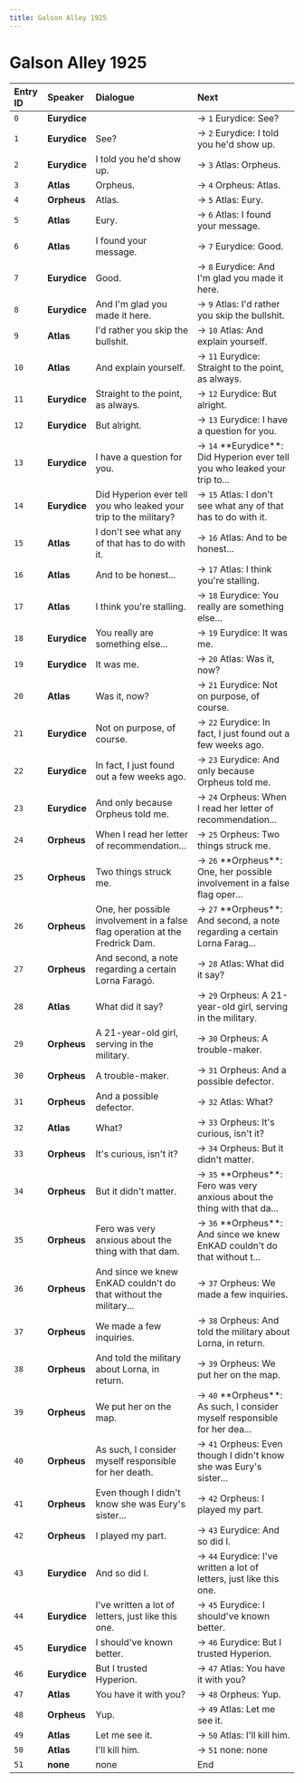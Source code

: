 ```yaml
---
title: Galson Alley 1925
---
```


# Galson Alley 1925


| Entry ID | Speaker | Dialogue | Next |
| :------- | :------ | :------- | :------------ |
| `0` | **Eurydice** |  | → `1` Eurydice: See? |
| `1` | **Eurydice** | See? | → `2` Eurydice: I told you he'd show up\. |
| `2` | **Eurydice** | I told you he'd show up\. | → `3` Atlas: Orpheus\. |
| `3` | **Atlas** | Orpheus\. | → `4` Orpheus: Atlas\. |
| `4` | **Orpheus** | Atlas\. | → `5` Atlas: Eury\. |
| `5` | **Atlas** | Eury\. | → `6` Atlas: I found your message\. |
| `6` | **Atlas** | I found your message\. | → `7` Eurydice: Good\. |
| `7` | **Eurydice** | Good\. | → `8` Eurydice: And I'm glad you made it here\. |
| `8` | **Eurydice** | And I'm glad you made it here\. | → `9` Atlas: I'd rather you skip the bullshit\. |
| `9` | **Atlas** | I'd rather you skip the bullshit\. | → `10` Atlas: And explain yourself\. |
| `10` | **Atlas** | And explain yourself\. | → `11` Eurydice: Straight to the point, as always\. |
| `11` | **Eurydice** | Straight to the point, as always\. | → `12` Eurydice: But alright\. |
| `12` | **Eurydice** | But alright\. | → `13` Eurydice: I have a question for you\. |
| `13` | **Eurydice** | I have a question for you\. | → `14` \*\*Eurydice\*\*: Did Hyperion ever tell you who leaked your trip to\.\.\. |
| `14` | **Eurydice** | Did Hyperion ever tell you who leaked your trip to the military? | → `15` Atlas: I don't see what any of that has to do with it\. |
| `15` | **Atlas** | I don't see what any of that has to do with it\. | → `16` Atlas: And to be honest\.\.\. |
| `16` | **Atlas** | And to be honest\.\.\. | → `17` Atlas: I think you're stalling\. |
| `17` | **Atlas** | I think you're stalling\. | → `18` Eurydice: You really are something else\.\.\. |
| `18` | **Eurydice** | You really are something else\.\.\. | → `19` Eurydice: It was me\. |
| `19` | **Eurydice** | It was me\. | → `20` Atlas: Was it, now? |
| `20` | **Atlas** | Was it, now? | → `21` Eurydice: Not on purpose, of course\. |
| `21` | **Eurydice** | Not on purpose, of course\. | → `22` Eurydice: In fact, I just found out a few weeks ago\. |
| `22` | **Eurydice** | In fact, I just found out a few weeks ago\. | → `23` Eurydice: And only because Orpheus told me\. |
| `23` | **Eurydice** | And only because Orpheus told me\. | → `24` Orpheus: When I read her letter of recommendation\.\.\. |
| `24` | **Orpheus** | When I read her letter of recommendation\.\.\. | → `25` Orpheus: Two things struck me\. |
| `25` | **Orpheus** | Two things struck me\. | → `26` \*\*Orpheus\*\*: One, her possible involvement in a false flag oper\.\.\. |
| `26` | **Orpheus** | One, her possible involvement in a false flag operation at the Fredrick Dam\. | → `27` \*\*Orpheus\*\*: And second, a note regarding a certain Lorna Farag\.\.\. |
| `27` | **Orpheus** | And second, a note regarding a certain Lorna Faragó\. | → `28` Atlas: What did it say? |
| `28` | **Atlas** | What did it say? | → `29` Orpheus: A 21\-year\-old girl, serving in the military\. |
| `29` | **Orpheus** | A 21\-year\-old girl, serving in the military\. | → `30` Orpheus: A trouble\-maker\. |
| `30` | **Orpheus** | A trouble\-maker\. | → `31` Orpheus: And a possible defector\. |
| `31` | **Orpheus** | And a possible defector\. | → `32` Atlas: What? |
| `32` | **Atlas** | What? | → `33` Orpheus: It's curious, isn't it? |
| `33` | **Orpheus** | It's curious, isn't it? | → `34` Orpheus: But it didn't matter\. |
| `34` | **Orpheus** | But it didn't matter\. | → `35` \*\*Orpheus\*\*: Fero was very anxious about the thing with that da\.\.\. |
| `35` | **Orpheus** | Fero was very anxious about the thing with that dam\. | → `36` \*\*Orpheus\*\*: And since we knew EnKAD couldn't do that without t\.\.\. |
| `36` | **Orpheus** | And since we knew EnKAD couldn't do that without the military\.\.\. | → `37` Orpheus: We made a few inquiries\. |
| `37` | **Orpheus** | We made a few inquiries\. | → `38` Orpheus: And told the military about Lorna, in return\. |
| `38` | **Orpheus** | And told the military about Lorna, in return\. | → `39` Orpheus: We put her on the map\. |
| `39` | **Orpheus** | We put her on the map\. | → `40` \*\*Orpheus\*\*: As such, I consider myself responsible for her dea\.\.\. |
| `40` | **Orpheus** | As such, I consider myself responsible for her death\. | → `41` Orpheus: Even though I didn't know she was Eury's sister\.\.\. |
| `41` | **Orpheus** | Even though I didn't know she was Eury's sister\.\.\. | → `42` Orpheus: I played my part\. |
| `42` | **Orpheus** | I played my part\. | → `43` Eurydice: And so did I\. |
| `43` | **Eurydice** | And so did I\. | → `44` Eurydice: I've written a lot of letters, just like this one\. |
| `44` | **Eurydice** | I've written a lot of letters, just like this one\. | → `45` Eurydice: I should've known better\. |
| `45` | **Eurydice** | I should've known better\. | → `46` Eurydice: But I trusted Hyperion\. |
| `46` | **Eurydice** | But I trusted Hyperion\. | → `47` Atlas: You have it with you? |
| `47` | **Atlas** | You have it with you? | → `48` Orpheus: Yup\. |
| `48` | **Orpheus** | Yup\. | → `49` Atlas: Let me see it\. |
| `49` | **Atlas** | Let me see it\. | → `50` Atlas: I'll kill him\. |
| `50` | **Atlas** | I'll kill him\. | → `51` none: none |
| `51` | **none** | none | End |

